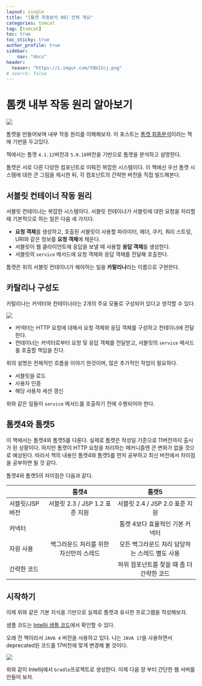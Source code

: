 ```yaml
---
layout: single
title: "[톰캣 최종분석 00] 전체 개요"
categories: tomcat
tag: [tomcat]
toc: true
toc_sticky: true
author_profile: true
sidebar:
    nav: "docs"
header:
  teaser: "https://i.imgur.com/YQHJ2cj.png"
# search: false
---
```


# 톰캣 내부 작동 원리 알아보기

![](https://i.imgur.com/YQHJ2cj.png)


톰캣을 만들어보며 내부 작동 원리를 이해해보자. 이 포스트는 [톰캣 최종분석](https://www.yes24.com/Product/Goods/1456047)이라는 책에 기반을 두고있다.

책에서는 톰캣 `4.1.12`버전과 `5.0.18`버전을 기반으로 톰캣을 분석하고 설명한다.

톰캣은 서로 다른 다양한 컴포넌트로 이뤄진 복잡한 시스템이다. 이 책에선 우선 톰캣 시스템에 대한 큰 그림을 제시한 뒤, 각 컴포넌트의 간략한 버전을 직접 빌드해본다.

## 서블릿 컨테이너 작동 원리

서블릿 컨테이너는 복잡한 시스템이다. 서블릿 컨테이너가 서블릿에 대한 요청을 처리할 때 기본적으로 하는 일은 다음 세 가지다.

- **요청 객체**를 생성하고, 호출된 서블릿이 사용할 파라미터, 헤더, 쿠키, 쿼리 스트링, URI와 같은 청보를 **요청 객체**에 채운다.
- 서블릿이 웹 클라이언트에 응답을 보낼 때 사용할 **응답 객체**를 생성한다.
- 서블릿의 `service` 메서드에 요청 객체와 응답 객체를 전달해 호출한다.

톰캣은 위의 서블릿 컨테이너가 해야하는 일을 **카탈리나**라는 이름으로 구현한다.

## 카탈리나 구성도

카탈리나는 커넥터와 컨테이너라는 2개의 주요 모듈로 구성되어 있다고 생각할 수 있다.

![](https://i.imgur.com/uBhTVEl.png)

- 커넥터는 HTTP 요청에 대해서 요청 객체와 응답 객체를 구성하고 컨테이너에 전달한다.
- 컨테이너는 커넥터로부터 요청 및 응답 객체를 전달받고, 서블릿의 `service` 메서드를 호출할 책임을 진다.

위의 설명은 전체적인 흐름을 이야기 한것이며, 많은 추가적인 작업이 필요하다.

- 서블릿을 로드
- 사용자 인증
- 해당 사용자 세션 갱신

위와 같은 일들이 `service` 메서드를 호출하기 전에 수행되어야 한다.

## 톰캣4와 톰캣5

이 책에서는 톰캣4와 톰캣5를 다룬다. 실제로 톰캣은 작성일 기준으로 11버전까지 출시가 된 상황이다. 하지만 톰캣이 HTTP 요청을 처리하는 메커니즘엔 큰 변화가 없을 것으로 예상된다. 따라서 책의 내용인 톰캣4와 톰캣5를 먼저 공부하고 최신 버전에서 차이점을 공부하면 될 것 같다.

톰캣4와 톰캣5의 차이점은 다음과 같다.

|                 |                 톰캣4                  |                     톰캣5                      |
| --------------- |:--------------------------------------:|:----------------------------------------------:|
| 서블릿/JSP 버전 |     서블릿 2.3 / JSP 1.2 표준 지원     |         서블릿 2.4 / JSP 2.0 표준 지원         |
| 커넥터          |                                        |        톰캣 4보다 효율적인 기본 커넥터         |
| 자원 사용       | 백그라운드 처리를 위한 자신만의 스레드 | 모든 백그라운드 처리 담당하는 스레드 별도 사용 |
| 간략한 코드     |                                        |   하위 컴포넌트를 찾을 때 좀 더 간략한 코드    |

## 시작하기

이제 위와 같은 기본 지식을 기반으로 실제로 톰캣과 유사한 프로그램을 작성해보자.

샘플 코드는 [Intellij 샘플 코드](https://github.com/wujichao/how-tomcat-works)에서 확인할 수 있다.

오래 전 책이라서 `JAVA 4` 버전을 사용하고 있다. 나는 `JAVA 17`을 사용하면서 deprecated된 코드를 17버전에 맞게 변경해 볼 것이다.

![](https://i.imgur.com/DUGXctm.png)

위와 같이 Intellij에서 `Gradle`프로젝트로 생성한다. 이제 다음 장 부터 간단한 웹 서버를 만들어 보자.